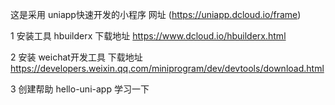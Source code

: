 这是采用 uniapp快速开发的小程序
网址 (https://uniapp.dcloud.io/frame)

1 安装工具 hbuilderx
下载地址 https://www.dcloud.io/hbuilderx.html

2 安装 weichat开发工具
下载地址 https://developers.weixin.qq.com/miniprogram/dev/devtools/download.html

3 创建帮助 hello-uni-app 学习一下